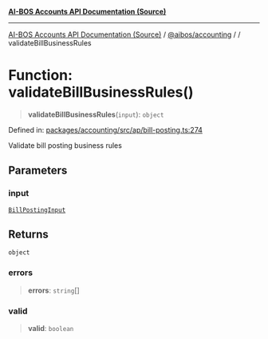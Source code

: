 [**AI-BOS Accounts API Documentation (Source)**](../../../README.md)

***

[AI-BOS Accounts API Documentation (Source)](../../../README.md) / [@aibos/accounting](../README.md) / [](../README.md) / validateBillBusinessRules

# Function: validateBillBusinessRules()

> **validateBillBusinessRules**(`input`): `object`

Defined in: [packages/accounting/src/ap/bill-posting.ts:274](https://github.com/pohlai88/accounts/blob/48103fb36d28b2b9bfb33472b6de2f719773cde9/packages/accounting/src/ap/bill-posting.ts#L274)

Validate bill posting business rules

## Parameters

### input

[`BillPostingInput`](../interfaces/BillPostingInput.md)

## Returns

`object`

### errors

> **errors**: `string`[]

### valid

> **valid**: `boolean`
